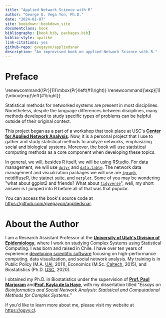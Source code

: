 ```yaml
--- 
title: "Applied Network Science with R"
author: "George G. Vega Yon, Ph.D."
date: "2024-01-07"
site: bookdown::bookdown_site
documentclass: book
bibliography: [book.bib, packages.bib]
biblio-style: apalike
link-citations: yes
github-repo: gvegayon/appliedsnar
description: "An improvised book on applied Network Science with R."
---
```


# Preface

\renewcommand{\Pr}[1]{\mbox{Pr}\left(#1\right)}
\renewcommand{\exp}[1]{\mbox{exp}\left\{#1\right\}}


Statistical methods for networked systems are present in most disciplines. Nonetheless, despite the language differences between disciplines, many methods developed to study specific types of problems can be helpful outside of their original context.

This project began as a part of a workshop that took place at USC's <a href="https://cana.usc.edu" target="_blank">**Center for Applied Network Analysis**</a>. Now, it is a personal project that I use to gather and study statistical methods to analyze networks, emphasizing social and biological systems. Moreover, the book will use statistical computing methods as a core component when developing these topics.

In general, we will, besides R itself, we will be using <a href="https://posit.co" target="_blank">RStudio</a>. For data management, we will use <a href="https://cran.r-project.org/package=dplyr" target="_blank">`dplyr`</a> and <a href="https://cran.r-project.org/package=data.table" target="_blank">`data.table`</a>. The network data management and visualization packages we will use are  <a href="https://cran.r-project.org/package=igraph" target="_blank">`igraph`</a>, <a href="https://cran.r-project.org/package=netdiffuseR" target="_blank">netdiffuseR</a>, the <a href="https://statnet.org" target="_blank">statnet</a> suite, and <a href="https://cran.r-project.org/package=netplot" target="_blank">`netplot`</a>. Some of you may be wondering "what about ggplot2 and friends? What about <a href="https://www.tidyverse.org/" target="_blank">`tidyverse`</a>", well, my short answer is I jumped into R before all of that was that popular. 

You can access the book's source code at <a href="https://github.com/gvegayon/appliedsnar" target="_blank">https://github.com/gvegayon/appliedsnar</a>.

# About the Author

I am a Research Assistant Professor at the <a href="https://medicine.utah.edu/internal-medicine/epidemiology" target="_blank">**University of Utah's Division of Epidemiology**</a>, where I work on studying Complex Systems using Statistical Computing. I was born and raised in Chile. I have over ten years of experience <a href="https://github.com/gvegayon" target="_blank">developing scientific software</a> focusing on high-performance computing, data visualization, and social network analysis. My training is in Public Policy (M.A. <a href="https://uai.cl" target="_blank">UAI</a>, 2011), Economics (M.Sc. <a href="https://caltech.edu" target="_blank">Caltech</a>, 2015), and Biostatistics (Ph.D. <a href="https://usc.edu" target="_blank">USC</a>, 2020).

I obtained my Ph.D. in Biostatistics under the supervision of <a href="https://scholar.google.com/citations?user=Zj5ky5gAAAAJ&hl=en" target="_blank">**Prof. Paul Marjoram**</a> and<a href="https://kayladelahaye.net/" target="_blank">**Prof. Kayla de la Haye**</a>, with my dissertation titled "*Essays on Bioinformatics and Social Network Analysis: Statistical and Computational Methods for Complex Systems.*"

If you'd like to learn more about me, please visit my website at <a href="https://ggvy.cl" target="_blank">https://ggvy.cl</a>.

